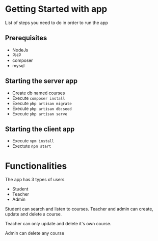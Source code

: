 # Getting Started with app

List of steps you need to do in order to run the app

## Prerequisites 

* NodeJs
* PHP
* composer
* mysql

## Starting the server app

* Create db named courses
* Execute `composer install`
* Execute `php artisan migrate`
* Execute `php artisan db:seed`
* Execute `php artisan serve`

## Starting the client app

* Execute `npm install`
* Exectute `npm start`

# Functionalities

The app has 3 types of users

* Student
* Teacher 
* Admin

Student can search and listen to courses. Teacher and admin can create, update and delete a course.

Teacher can only update and delete it's own course.

Admin can delete any course

